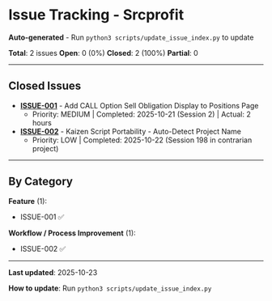 # Issue Tracking - Srcprofit

**Auto-generated** - Run `python3 scripts/update_issue_index.py` to update

**Total**: 2 issues
**Open**: 0 (0%)
**Closed**: 2 (100%)
**Partial**: 0

---

## Closed Issues

- **[ISSUE-001](ISSUE-001-call-option-sell-obligations.md)** - Add CALL Option Sell Obligation Display to Positions Page
  - Priority: MEDIUM | Completed: 2025-10-21 (Session 2) | Actual: 2 hours
- **[ISSUE-002](ISSUE-002-kaizen-script-portability.md)** - Kaizen Script Portability - Auto-Detect Project Name
  - Priority: LOW | Completed: 2025-10-22 (Session 198 in contrarian project)

---

## By Category

**Feature** (1):
  - ISSUE-001 ✅

**Workflow / Process Improvement** (1):
  - ISSUE-002 ✅

---

**Last updated**: 2025-10-23

**How to update**: Run `python3 scripts/update_issue_index.py`
